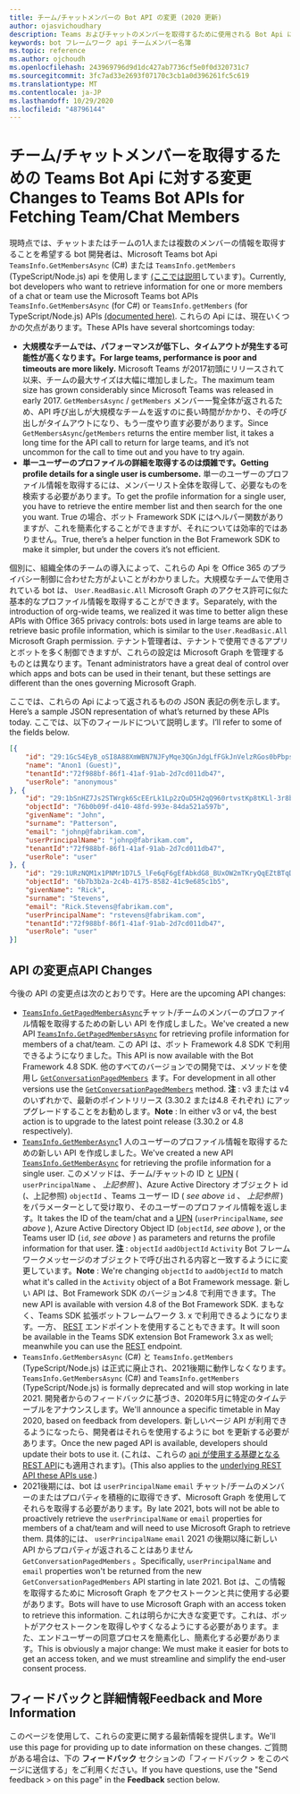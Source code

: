 ```yaml
---
title: チーム/チャットメンバーの Bot API の変更 (2020 更新)
author: ojasvichoudhary
description: Teams およびチャットのメンバーを取得するために使用される Bot Api に関する今後の変更点と進行中の変更点について説明します。
keywords: bot フレームワーク api チームメンバー名簿
ms.topic: reference
ms.author: ojchoudh
ms.openlocfilehash: 243969796d9d1dc427ab7736cf5e0f0d320731c7
ms.sourcegitcommit: 3fc7ad33e2693f07170c3cb1a0d396261fc5c619
ms.translationtype: MT
ms.contentlocale: ja-JP
ms.lasthandoff: 10/29/2020
ms.locfileid: "48796144"
---
```

# <a name="changes-to-teams-bot-apis-for-fetching-teamchat-members"></a><span data-ttu-id="e9ad1-104">チーム/チャットメンバーを取得するための Teams Bot Api に対する変更</span><span class="sxs-lookup"><span data-stu-id="e9ad1-104">Changes to Teams Bot APIs for Fetching Team/Chat Members</span></span>

<span data-ttu-id="e9ad1-105">現時点では、チャットまたはチームの1人または複数のメンバーの情報を取得することを希望する bot 開発者は、Microsoft Teams bot Api `TeamsInfo.GetMembersAsync` (C#) または `TeamsInfo.getMembers` (TypeScript/Node.js) api を使用します [(ここでは説明](https://docs.microsoft.com/microsoftteams/platform/bots/how-to/get-teams-context?tabs=dotnet#fetching-the-roster-or-user-profile)しています)。</span><span class="sxs-lookup"><span data-stu-id="e9ad1-105">Currently, bot developers who want to retrieve information for one or more members of a chat or team use the Microsoft Teams bot APIs `TeamsInfo.GetMembersAsync` (for C#) or `TeamsInfo.getMembers` (for TypeScript/Node.js) APIs [(documented here)](https://docs.microsoft.com/microsoftteams/platform/bots/how-to/get-teams-context?tabs=dotnet#fetching-the-roster-or-user-profile).</span></span> <span data-ttu-id="e9ad1-106">これらの Api には、現在いくつかの欠点があります。</span><span class="sxs-lookup"><span data-stu-id="e9ad1-106">These APIs have several shortcomings today:</span></span>

* <span data-ttu-id="e9ad1-107">**大規模なチームでは、パフォーマンスが低下し、タイムアウトが発生する可能性が高くなります。**</span><span class="sxs-lookup"><span data-stu-id="e9ad1-107">**For large teams, performance is poor and timeouts are more likely.**</span></span> <span data-ttu-id="e9ad1-108">Microsoft Teams が2017初頭にリリースされて以来、チームの最大サイズは大幅に増加しました。</span><span class="sxs-lookup"><span data-stu-id="e9ad1-108">The maximum team size has grown considerably since Microsoft Teams was released in early 2017.</span></span> <span data-ttu-id="e9ad1-109">`GetMembersAsync` / `getMembers` メンバー一覧全体が返されるため、API 呼び出しが大規模なチームを返すのに長い時間がかかり、その呼び出しがタイムアウトになり、もう一度やり直す必要があります。</span><span class="sxs-lookup"><span data-stu-id="e9ad1-109">Since `GetMembersAsync`/`getMembers` returns the entire member list, it takes a long time for the API call to return for large teams, and it’s not uncommon for the call to time out and you have to try again.</span></span>
* <span data-ttu-id="e9ad1-110">**単一ユーザーのプロファイルの詳細を取得するのは煩雑です。**</span><span class="sxs-lookup"><span data-stu-id="e9ad1-110">**Getting profile details for a single user is cumbersome.**</span></span> <span data-ttu-id="e9ad1-111">単一のユーザーのプロファイル情報を取得するには、メンバーリスト全体を取得して、必要なものを検索する必要があります。</span><span class="sxs-lookup"><span data-stu-id="e9ad1-111">To get the profile information for a single user, you have to retrieve the entire member list and then search for the one you want.</span></span> <span data-ttu-id="e9ad1-112">True の場合、ボット Framework SDK にはヘルパー関数がありますが、これを簡素化することができますが、それについては効率的ではありません。</span><span class="sxs-lookup"><span data-stu-id="e9ad1-112">True, there’s a helper function in the Bot Framework SDK to make it simpler, but under the covers it’s not efficient.</span></span>

<span data-ttu-id="e9ad1-113">個別に、組織全体のチームの導入によって、これらの Api を Office 365 のプライバシー制御に合わせた方がよいことがわかりました。大規模なチームで使用されている bot は、 `User.ReadBasic.All` Microsoft Graph のアクセス許可に似た基本的なプロファイル情報を取得することができます。</span><span class="sxs-lookup"><span data-stu-id="e9ad1-113">Separately, with the introduction of org-wide teams, we realized it was time to better align these APIs with Office 365 privacy controls: bots used in large teams are able to retrieve basic profile information, which is similar to the `User.ReadBasic.All` Microsoft Graph permission.</span></span> <span data-ttu-id="e9ad1-114">テナント管理者は、テナントで使用できるアプリとボットを多く制御できますが、これらの設定は Microsoft Graph を管理するものとは異なります。</span><span class="sxs-lookup"><span data-stu-id="e9ad1-114">Tenant administrators have a great deal of control over which apps and bots can be used in their tenant, but these settings are different than the ones governing Microsoft Graph.</span></span>

<span data-ttu-id="e9ad1-115">ここでは、これらの Api によって返されるものの JSON 表記の例を示します。</span><span class="sxs-lookup"><span data-stu-id="e9ad1-115">Here’s a sample JSON representation of what’s returned by these APIs today.</span></span> <span data-ttu-id="e9ad1-116">ここでは、以下のフィールドについて説明します。</span><span class="sxs-lookup"><span data-stu-id="e9ad1-116">I’ll refer to some of the fields below.</span></span>

```json
[{
    "id": "29:1GcS4EyB_oSI8A88XmWBN7NJFyMqe3QGnJdgLfFGkJnVelzRGos0bPbpsfJjcbAD22bmKc4GMbrY2g4JDrrA8vM06X1-cHHle4zOE6U4ttcc",
    "name": "Anon1 (Guest)",
    "tenantId":"72f988bf-86f1-41af-91ab-2d7cd011db47",
    "userRole": "anonymous"
}, {
    "id": "29:1bSnHZ7Js2STWrgk6ScEErLk1Lp2zQuD5H2qQ960rtvstKp8tKLl-3r8b6DoW0QxZimuTxk_kupZ1DBMpvIQQUAZL-PNj0EORDvRZXy8kvWk",
    "objectId": "76b0b09f-d410-48fd-993e-84da521a597b",
    "givenName": "John",
    "surname": "Patterson",
    "email": "johnp@fabrikam.com",
    "userPrincipalName": "johnp@fabrikam.com",
    "tenantId":"72f988bf-86f1-41af-91ab-2d7cd011db47",
    "userRole": "user"
}, {
    "id": "29:1URzNQM1x1PNMr1D7L5_lFe6qF6gEfAbkdG8_BUxOW2mTKryQqEZtBTqDt10-MghkzjYDuUj4KG6nvg5lFAyjOLiGJ4jzhb99WrnI7XKriCs",
    "objectId": "6b7b3b2a-2c4b-4175-8582-41c9e685c1b5",
    "givenName": "Rick",
    "surname": "Stevens",
    "email": "Rick.Stevens@fabrikam.com",
    "userPrincipalName": "rstevens@fabrikam.com",
    "tenantId":"72f988bf-86f1-41af-91ab-2d7cd011db47",
    "userRole": "user"
}]
```

## <a name="api-changes"></a><span data-ttu-id="e9ad1-117">API の変更点</span><span class="sxs-lookup"><span data-stu-id="e9ad1-117">API Changes</span></span>
<span data-ttu-id="e9ad1-118">今後の API の変更点は次のとおりです。</span><span class="sxs-lookup"><span data-stu-id="e9ad1-118">Here are the upcoming API changes:</span></span>

* <span data-ttu-id="e9ad1-119">[`TeamsInfo.GetPagedMembersAsync`](https://docs.microsoft.com/microsoftteams/platform/bots/how-to/get-teams-context?tabs=dotnet#fetching-the-roster-or-user-profile)チャット/チームのメンバーのプロファイル情報を取得するための新しい API を作成しました。</span><span class="sxs-lookup"><span data-stu-id="e9ad1-119">We've created a new API [`TeamsInfo.GetPagedMembersAsync`](https://docs.microsoft.com/microsoftteams/platform/bots/how-to/get-teams-context?tabs=dotnet#fetching-the-roster-or-user-profile) for retrieving profile information for members of a chat/team.</span></span> <span data-ttu-id="e9ad1-120">この API は、ボット Framework 4.8 SDK で利用できるようになりました。</span><span class="sxs-lookup"><span data-stu-id="e9ad1-120">This API is now available with the Bot Framework 4.8 SDK.</span></span> <span data-ttu-id="e9ad1-121">他のすべてのバージョンでの開発では、メソッドを使用し [`GetConversationPagedMembers`](https://docs.microsoft.com/dotnet/api/microsoft.bot.connector.conversationsextensions.getconversationpagedmembersasync?view=botbuilder-dotnet-stable) ます。</span><span class="sxs-lookup"><span data-stu-id="e9ad1-121">For development in all other versions use the [`GetConversationPagedMembers`](https://docs.microsoft.com/dotnet/api/microsoft.bot.connector.conversationsextensions.getconversationpagedmembersasync?view=botbuilder-dotnet-stable) method.</span></span> <span data-ttu-id="e9ad1-122">**注** : v3 または v4 のいずれかで、最新のポイントリリース (3.30.2 または4.8 それぞれ) にアップグレードすることをお勧めします。</span><span class="sxs-lookup"><span data-stu-id="e9ad1-122">**Note** : In either v3 or v4, the best action is to upgrade to the latest point release (3.30.2 or 4.8 respectively).</span></span> 
* <span data-ttu-id="e9ad1-123">[`TeamsInfo.GetMemberAsync`](https://docs.microsoft.com/microsoftteams/platform/bots/how-to/get-teams-context?tabs=dotnet#get-single-member-details)1 人のユーザーのプロファイル情報を取得するための新しい API を作成しました。</span><span class="sxs-lookup"><span data-stu-id="e9ad1-123">We've created a new API [`TeamsInfo.GetMemberAsync`](https://docs.microsoft.com/microsoftteams/platform/bots/how-to/get-teams-context?tabs=dotnet#get-single-member-details) for retrieving the profile information for a single user.</span></span> <span data-ttu-id="e9ad1-124">このメソッドは、チーム/チャットの ID と [UPN](https://docs.microsoft.com/windows/win32/ad/naming-properties#userprincipalname) ( `userPrincipalName` 、 *上記参照* )、Azure Active Directory オブジェクト id (、上記参照) `objectId` 、Teams ユーザー ID ( *see above* `id` 、 *上記参照* ) をパラメーターとして受け取り、そのユーザーのプロファイル情報を返します。</span><span class="sxs-lookup"><span data-stu-id="e9ad1-124">It takes the ID of the team/chat and a [UPN](https://docs.microsoft.com/windows/win32/ad/naming-properties#userprincipalname) (`userPrincipalName`, *see above* ), Azure Active Directory Object ID (`objectId`, *see above* ), or the Teams user ID (`id`, *see above* ) as parameters and returns the profile information for that user.</span></span> <span data-ttu-id="e9ad1-125">**注** : `objectId` `aadObjectId` `Activity` Bot フレームワークメッセージのオブジェクトで呼び出される内容と一致するようにに変更しています。</span><span class="sxs-lookup"><span data-stu-id="e9ad1-125">**Note** : We're changing `objectId` to `aadObjectId` to match what it's called in the `Activity` object of a Bot Framework message.</span></span> <span data-ttu-id="e9ad1-126">新しい API は、Bot Framework SDK のバージョン4.8 で利用できます。</span><span class="sxs-lookup"><span data-stu-id="e9ad1-126">The new API is available with version 4.8 of the Bot Framework SDK.</span></span> <span data-ttu-id="e9ad1-127">まもなく、Teams SDK 拡張ボットフレームワーク 3. x で利用できるようになります。一方、 [REST](https://docs.microsoft.com/microsoftteams/platform/bots/how-to/get-teams-context?tabs=json#get-single-member-details) エンドポイントを使用することもできます。</span><span class="sxs-lookup"><span data-stu-id="e9ad1-127">It will soon be available in the Teams SDK extension Bot Framework 3.x as well; meanwhile you can use the [REST](https://docs.microsoft.com/microsoftteams/platform/bots/how-to/get-teams-context?tabs=json#get-single-member-details) endpoint.</span></span>
* <span data-ttu-id="e9ad1-128">`TeamsInfo.GetMembersAsync` (C#) と `TeamsInfo.getMembers` (TypeScript/Node.js) は正式に廃止され、2021後期に動作しなくなります。</span><span class="sxs-lookup"><span data-stu-id="e9ad1-128">`TeamsInfo.GetMembersAsync` (C#) and `TeamsInfo.getMembers` (TypeScript/Node.js) is formally deprecated and will stop working in late 2021.</span></span> <span data-ttu-id="e9ad1-129">開発者からのフィードバックに基づき、2020年5月に特定のタイムテーブルをアナウンスします。</span><span class="sxs-lookup"><span data-stu-id="e9ad1-129">We'll announce a specific timetable in May 2020, based on feedback from developers.</span></span> <span data-ttu-id="e9ad1-130">新しいページ API が利用できるようになったら、開発者はそれらを使用するように bot を更新する必要があります。</span><span class="sxs-lookup"><span data-stu-id="e9ad1-130">Once the new paged API is available, developers should update their bots to use it.</span></span> <span data-ttu-id="e9ad1-131">(これは、これらの [api が使用する基礎となる REST API](https://docs.microsoft.com/microsoftteams/platform/bots/how-to/get-teams-context?tabs=json#tabpanel_CeZOj-G++Q_json)にも適用されます)。</span><span class="sxs-lookup"><span data-stu-id="e9ad1-131">(This also applies to the [underlying REST API these APIs use](https://docs.microsoft.com/microsoftteams/platform/bots/how-to/get-teams-context?tabs=json#tabpanel_CeZOj-G++Q_json).)</span></span>
* <span data-ttu-id="e9ad1-132">2021後期には、bot は `userPrincipalName` `email` チャット/チームのメンバーのまたはプロパティを積極的に取得できず、Microsoft Graph を使用してそれらを取得する必要があります。</span><span class="sxs-lookup"><span data-stu-id="e9ad1-132">By late 2021, bots will not be able to proactively retrieve the `userPrincipalName` or `email` properties for members of a chat/team and will need to use Microsoft Graph to retrieve them.</span></span> <span data-ttu-id="e9ad1-133">具体的には、 `userPrincipalName` `email` 2021 の後期以降に新しい API からプロパティが返されることはありません `GetConversationPagedMembers` 。</span><span class="sxs-lookup"><span data-stu-id="e9ad1-133">Specifically, `userPrincipalName` and `email` properties won't be returned from the new `GetConversationPagedMembers` API starting in late 2021.</span></span> <span data-ttu-id="e9ad1-134">Bot は、この情報を取得するために Microsoft Graph をアクセストークンと共に使用する必要があります。</span><span class="sxs-lookup"><span data-stu-id="e9ad1-134">Bots will have to use Microsoft Graph with an access token to retrieve this information.</span></span> <span data-ttu-id="e9ad1-135">これは明らかに大きな変更です。これは、ボットがアクセストークンを取得しやすくなるようにする必要があります。また、エンドユーザーの同意プロセスを簡素化し、簡素化する必要があります。</span><span class="sxs-lookup"><span data-stu-id="e9ad1-135">This is obviously a major change: We must make it easier for bots to get an access token, and we must streamline and simplify the end-user consent process.</span></span>

## <a name="feedback-and-more-information"></a><span data-ttu-id="e9ad1-136">フィードバックと詳細情報</span><span class="sxs-lookup"><span data-stu-id="e9ad1-136">Feedback and More Information</span></span>
<span data-ttu-id="e9ad1-137">このページを使用して、これらの変更に関する最新情報を提供します。</span><span class="sxs-lookup"><span data-stu-id="e9ad1-137">We'll use this page for providing up to date information on these changes.</span></span> <span data-ttu-id="e9ad1-138">ご質問がある場合は、下の **フィードバック** セクションの「フィードバック > をこのページに送信する」をご利用ください。</span><span class="sxs-lookup"><span data-stu-id="e9ad1-138">If you have questions, use the "Send feedback > on this page" in the **Feedback** section below.</span></span> 
